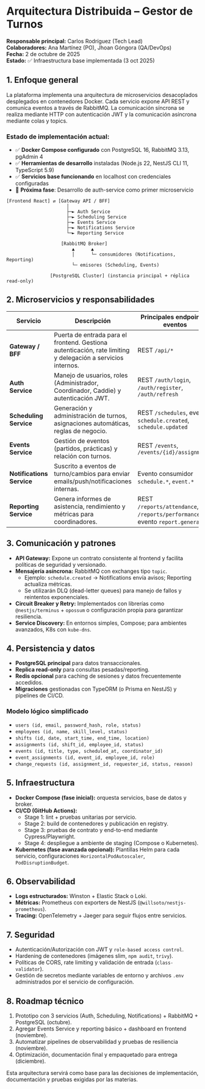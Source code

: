 # Arquitectura Distribuida – Gestor de Turnos

**Responsable principal:** Carlos Rodríguez (Tech Lead)  
**Colaboradores:** Ana Martínez (PO), Jhoan Góngora (QA/DevOps)  
**Fecha:** 2 de octubre de 2025  
**Estado:** ✅ Infraestructura base implementada (3 oct 2025)

## 1. Enfoque general
La plataforma implementa una arquitectura de microservicios desacoplados desplegados en contenedores Docker. Cada servicio expone API REST y comunica eventos a través de RabbitMQ. La comunicación síncrona se realiza mediante HTTP con autenticación JWT y la comunicación asíncrona mediante colas y topics.

### Estado de implementación actual:
- ✅ **Docker Compose configurado** con PostgreSQL 16, RabbitMQ 3.13, pgAdmin 4
- ✅ **Herramientas de desarrollo** instaladas (Node.js 22, NestJS CLI 11, TypeScript 5.9)
- ✅ **Servicios base funcionando** en localhost con credenciales configuradas
- 🔄 **Próxima fase**: Desarrollo de auth-service como primer microservicio 

```
[Frontend React] ⇄ [Gateway API / BFF]
                      │
                      ├─► Auth Service
                      ├─► Scheduling Service
                      ├─► Events Service
                      ├─► Notifications Service
                      └─► Reporting Service

                    [RabbitMQ Broker]
                        ▲      ▲
                        │      └─ consumidores (Notifications, Reporting)
                        └─ emisores (Scheduling, Events)

                [PostgreSQL Cluster] (instancia principal + réplica read-only)
```

## 2. Microservicios y responsabilidades
| Servicio | Descripción | Principales endpoints / eventos | Base de datos |
| --- | --- | --- | --- |
| **Gateway / BFF** | Puerta de entrada para el frontend. Gestiona autenticación, rate limiting y delegación a servicios internos. | REST `/api/*` | No persistencia propia (cache Redis opcional). |
| **Auth Service** | Manejo de usuarios, roles (Administrador, Coordinador, Caddie) y autenticación JWT. | REST `/auth/login`, `/auth/register`, `/auth/refresh` | Postgres (tabla `users`, `roles`, `audit_logs`). |
| **Scheduling Service** | Generación y administración de turnos, asignaciones automáticas, reglas de negocio. | REST `/schedules`, eventos `schedule.created`, `schedule.updated` | Postgres (`shifts`, `assignments`, `rules`). |
| **Events Service** | Gestión de eventos (partidos, prácticas) y relación con turnos. | REST `/events`, `/events/{id}/assignments` | Postgres (`events`, `event_assignments`). |
| **Notifications Service** | Suscrito a eventos de turno/cambios para enviar emails/push/notificaciones internas. | Evento consumidor `schedule.*`, `event.*` | MongoDB o Redis (cola de envíos) + mailer externo (simulado). |
| **Reporting Service** | Genera informes de asistencia, rendimiento y métricas para coordinadores. | REST `/reports/attendance`, `/reports/performance`, evento `report.generated` | Data warehouse (Postgres read replica) + caché interno. |

## 3. Comunicación y patrones
- **API Gateway:** Expone un contrato consistente al frontend y facilita políticas de seguridad y versionado.
- **Mensajería asíncrona:** RabbitMQ con exchanges tipo `topic`. 
  - Ejemplo: `schedule.created` → Notifications envía avisos; Reporting actualiza métricas.
  - Se utilizarán DLQ (dead-letter queues) para manejo de fallos y reintentos exponenciales.
- **Circuit Breaker y Retry:** Implementados con librerías como `@nestjs/terminus` + `opossum` o configuración propia para garantizar resiliencia.
- **Service Discovery:** En entornos simples, Compose; para ambientes avanzados, K8s con `kube-dns`.

## 4. Persistencia y datos
- **PostgreSQL principal** para datos transaccionales.
- **Replica read-only** para consultas pesadas/reporting.
- **Redis opcional** para caching de sesiones y datos frecuentemente accedidos.
- **Migraciones** gestionadas con TypeORM (o Prisma en NestJS) y pipelines de CI/CD.

### Modelo lógico simplificado
- `users (id, email, password_hash, role, status)`
- `employees (id, name, skill_level, status)`
- `shifts (id, date, start_time, end_time, location)`
- `assignments (id, shift_id, employee_id, status)`
- `events (id, title, type, scheduled_at, coordinator_id)`
- `event_assignments (id, event_id, employee_id, role)`
- `change_requests (id, assignment_id, requester_id, status, reason)`

## 5. Infraestructura
- **Docker Compose (fase inicial):** orquesta servicios, base de datos y broker.
- **CI/CD (GitHub Actions):**
  - Stage 1: lint + pruebas unitarias por servicio.
  - Stage 2: build de contenedores y publicación en registry.
  - Stage 3: pruebas de contrato y end-to-end mediante Cypress/Playwright.
  - Stage 4: despliegue a ambiente de staging (Compose o Kubernetes).
- **Kubernetes (fase avanzada opcional):** Plantillas Helm para cada servicio, configuraciones `HorizontalPodAutoscaler`, `PodDisruptionBudget`.

## 6. Observabilidad
- **Logs estructurados:** Winston + Elastic Stack o Loki.
- **Métricas:** Prometheus con exporters de NestJS (`@willsoto/nestjs-prometheus`).
- **Tracing:** OpenTelemetry + Jaeger para seguir flujos entre servicios.

## 7. Seguridad
- Autenticación/Autorización con JWT y `role-based access control`.
- Hardening de contenedores (imágenes slim, `npm audit`, `trivy`).
- Políticas de CORS, rate limiting y validación de entrada (`class-validator`).
- Gestión de secretos mediante variables de entorno y archivos `.env` administrados por el servicio de configuración.

## 8. Roadmap técnico
1. Prototipo con 3 servicios (Auth, Scheduling, Notifications) + RabbitMQ + PostgreSQL (octubre).
2. Agregar Events Service y reporting básico + dashboard en frontend (noviembre).
3. Automatizar pipelines de observabilidad y pruebas de resiliencia (noviembre).
4. Optimización, documentación final y empaquetado para entrega (diciembre).

Esta arquitectura servirá como base para las decisiones de implementación, documentación y pruebas exigidas por las materias.
